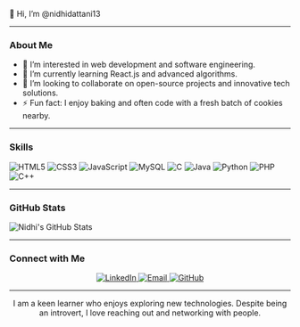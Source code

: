 👋 Hi, I’m @nidhidattani13

---

### About Me

- 👀 I’m interested in web development and software engineering.
- 🌱 I’m currently learning React.js and advanced algorithms.
- 💞️ I’m looking to collaborate on open-source projects and innovative tech solutions.
- ⚡ Fun fact: I enjoy baking and often code with a fresh batch of cookies nearby.

---

### Skills

![HTML5](https://img.shields.io/badge/-HTML5-E34F26?style=flat-square&logo=html5&logoColor=white)
![CSS3](https://img.shields.io/badge/-CSS3-1572B6?style=flat-square&logo=css3)
![JavaScript](https://img.shields.io/badge/-JavaScript-F7DF1E?style=flat-square&logo=javascript&logoColor=black)
![MySQL](https://img.shields.io/badge/-MySQL-4479A1?style=flat-square&logo=mysql&logoColor=white)
![C](https://img.shields.io/badge/-C-A8B9CC?style=flat-square&logo=c)
![Java](https://img.shields.io/badge/-Java-007396?style=flat-square&logo=java&logoColor=white)
![Python](https://img.shields.io/badge/-Python-3776AB?style=flat-square&logo=python&logoColor=white)
![PHP](https://img.shields.io/badge/-PHP-777BB4?style=flat-square&logo=php&logoColor=white)
![C++](https://img.shields.io/badge/-C++-00599C?style=flat-square&logo=cplusplus&logoColor=white)

---

### GitHub Stats

![Nidhi's GitHub Stats](https://github-readme-stats.vercel.app/api?username=nidhidattani13&show_icons=true&theme=radical)

---

### Connect with Me

<p align="center">
    <a href="http://www.linkedin.com/in/nidhidattani" target="_blank" rel="noreferrer">
        <img src="https://img.shields.io/badge/LinkedIn-0077B5?style=for-the-badge&logo=linkedin&logoColor=white" alt="LinkedIn" />
    </a>
    <a href="mailto:dattaninidhi37@gmail.com" target="_blank" rel="noreferrer">
        <img src="https://img.shields.io/badge/Email-D14836?style=for-the-badge&logo=gmail&logoColor=white" alt="Email" />
    </a>
    <a href="https://github.com/nidhidattani13" target="_blank" rel="noreferrer">
        <img src="https://img.shields.io/badge/GitHub-100000?style=for-the-badge&logo=github&logoColor=white" alt="GitHub" />
    </a>
</p>

<hr />

<p align="center">
    I am a keen learner who enjoys exploring new technologies. Despite being an introvert, I love reaching out and networking with people.
</p>
